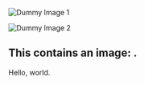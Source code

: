 ![](https://dummyimage.com/300 "Dummy Image 1")

![](https://dummyimage.com/300 "Dummy Image 2")

## This contains an image: .

Hello, world.
